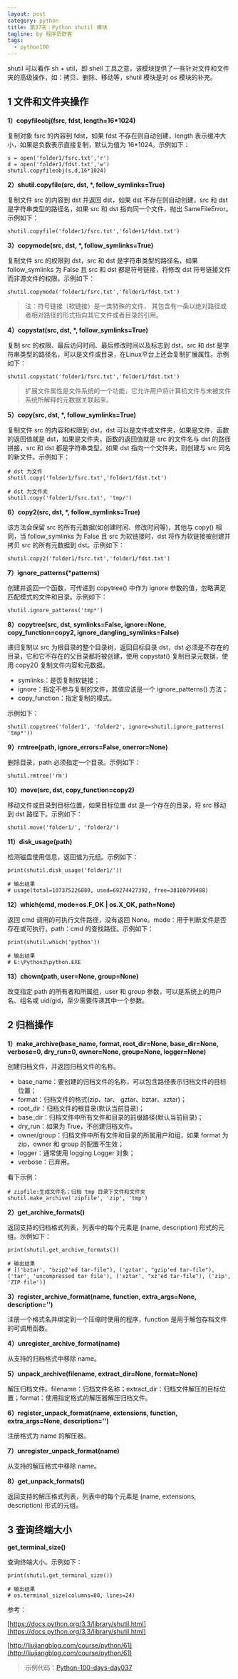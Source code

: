 ```yaml
---
layout: post
category: python
title: 第37天：Python shutil 模块
tagline: by 程序员野客
tags: 
  - python100
---
```


shutil 可以看作 sh + util，即 shell 工具之意，该模块提供了一些针对文件和文件夹的高级操作，如：拷贝、删除、移动等，shutil 模块是对 os 模块的补充。

<!--more-->

## 1 文件和文件夹操作

**1）copyfileobj(fsrc, fdst, length=16*1024)**

复制对象 fsrc 的内容到 fdst，如果 fdst 不存在则自动创建，length 表示缓冲大小，如果是负数表示直接复制，默认为值为 16*1024。示例如下：

```
s = open('folder1/fsrc.txt','r')
d = open('folder1/fdst.txt','w')
shutil.copyfileobj(s,d,16*1024)
```

**2）shutil.copyfile(src, dst, \*, follow_symlinks=True)**

复制文件 src 的内容到 dst 并返回 dst，如果 dst 不存在则自动创建，src 和 dst 是字符串类型的路径名，如果 src 和 dst 指向同一个文件，抛出 SameFileError。示例如下：

```
shutil.copyfile('folder1/fsrc.txt','folder1/fdst.txt')
```

**3）copymode(src, dst, \*, follow_symlinks=True)**

复制文件 src 的权限到 dst，src 和 dst 是字符串类型的路径名，如果 follow_symlinks 为 False 且 src 和 dst 都是符号链接，将修改 dst 符号链接文件而非源文件的权限。示例如下：

```
shutil.copymode('folder1/fsrc.txt','folder1/fdst.txt')
```

> 注：符号链接（软链接）是一类特殊的文件， 其包含有一条以绝对路径或者相对路径的形式指向其它文件或者目录的引用。

**4）copystat(src, dst, \*, follow_symlinks=True)**

复制 src 的权限、最后访问时间、最后修改时间以及标志到 dst，src 和 dst 是字符串类型的路径名，可以是文件或目录，在Linux平台上还会复制扩展属性。示例如下：

```
shutil.copystat('folder1/fsrc.txt','folder1/fdst.txt')
```

>扩展文件属性是文件系统的一个功能，它允许用户将计算机文件与未被文件系统所解释的元数据关联起来。

**5）copy(src, dst, \*, follow_symlinks=True)**

复制文件 src 的内容和权限到 dst，dst 可以是文件或文件夹，如果是文件，函数的返回值就是 dst，如果是文件夹，函数的返回值就是 src 的文件名与 dst 的路径拼接，src 和 dst 都是字符串类型，如果 dst 指向一个文件夹，则创建与 src 同名的新文件。示例如下：

```
# dst 为文件
shutil.copy('folder1/fsrc.txt','folder1/fdst.txt')

# dst 为文件夹
shutil.copy('folder1/fsrc.txt', 'tmp/')
```

**6）copy2(src, dst, \*, follow_symlinks=True)**

该方法会保留 src 的所有元数据(如创建时间、修改时间等)，其他与 copy() 相同，当 follow_symlinks 为 False 且 src 为软链接时，dst 将作为软链接被创建并拷贝 src 的所有元数据到 dst。示例如下：

```
shutil.copy2('folder1/fsrc.txt','folder1/fdst.txt')
```

**7）ignore_patterns(\*patterns)**

创建并返回一个函数，可传递到 copytree() 中作为 ignore 参数的值，忽略满足匹配模式的文件和目录。示例如下：

```
shutil.ignore_patterns('tmp*')
```

**8）copytree(src, dst, symlinks=False, ignore=None, copy_function=copy2, ignore_dangling_symlinks=False)**

递归复制以 src 为根目录的整个目录树，返回目标目录 dst，dst 必须是不存在的目录，它和它不存在的父目录都将被创建，使用 copystat() 复制目录元数据，使用 copy2() 复制文件内容和元数据。

* symlinks：是否复制软链接；
* ignore：指定不参与复制的文件，其值应该是一个 ignore_patterns() 方法；
* copy_function：指定复制的模式。

示例如下：

```
shutil.copytree('folder1', 'folder2', ignore=shutil.ignore_patterns( 'tmp*'))
```

**9）rmtree(path, ignore_errors=False, onerror=None)**

删除目录，path 必须指定一个目录。示例如下：

```
shutil.rmtree('rm')
```

**10）move(src, dst, copy_function=copy2)**

移动文件或目录到目标位置，如果目标位置 dst 是一个存在的目录，将 src 移动到 dst 路径下。示例如下：

```
shutil.move('folder1/', 'folder2/')
```

**11）disk_usage(path)**

检测磁盘使用信息，返回值为元组。示例如下：

```
print(shutil.disk_usage('folder1/'))

# 输出结果
# usage(total=107375226880, used=69274427392, free=38100799488)
```

**12）which(cmd, mode=os.F_OK | os.X_OK, path=None)**

返回 cmd 调用的可执行文件路径，没有返回 None。mode：用于判断文件是否存在或可执行，path：cmd 的查找路径。示例如下：

```
print(shutil.which('python'))

# 输出结果
# E:\Python3\python.EXE
```

**13）chown(path, user=None, group=None)**

改变指定 path 的所有者和所属组，user 和 group 参数，可以是系统上的用户名、组名或 uid/gid，至少需要传递其中一个参数。

## 2 归档操作

**1）make_archive(base_name, format, root_dir=None, base_dir=None, verbose=0, dry_run=0, owner=None, group=None, logger=None)**

创建归档文件，并返回归档文件的名称。

* base_name：要创建的归档文件的名称，可以包含路径表示归档文件的目标位置；
* format：归档文件的格式(zip、tar、 gztar、bztar、xztar)；
* root_dir：归档文件的根目录(默认当前目录)；
* base_dir：归档文件中所有文件和目录的前缀路径(默认当前目录)；
* dry_run：如果为 True，不创建归档文件。
* owner/group：归档文件中所有文件和目录的所属用户和组，如果 format 为 zip，owner 和 group 的配置不生效；
* logger：通常使用 logging.Logger 对象；
* verbose：已弃用。

看下示例：

```
# zipfile:生成文件名；归档 tmp 目录下文件和文件夹
shutil.make_archive('zipfile', 'zip', 'tmp')
```

**2）get_archive_formats()**

返回支持的归档格式列表，列表中的每个元素是 (name, description) 形式的元组。示例如下：

```
print(shutil.get_archive_formats())

# 输出结果
# [('bztar', "bzip2'ed tar-file"), ('gztar', "gzip'ed tar-file"), ('tar', 'uncompressed tar file'), ('xztar', "xz'ed tar-file"), ('zip', 'ZIP file')]
```

**3）register_archive_format(name, function, extra_args=None, description='')**

注册一个格式名并绑定到一个压缩时使用的程序，function 是用于解包存档文件的可调用函数。

**4）unregister_archive_format(name)**

从支持的归档格式中移除 name。

**5）unpack_archive(filename, extract_dir=None, format=None)**

解压归档文件。filename：归档文件名称；extract_dir：归档文件解压的目标位置；format：使用指定格式的解压器解压归档文件。

**6）register_unpack_format(name, extensions, function, extra_args=None, description='')**

注册格式为 name 的解压器。

**7）unregister_unpack_format(name)**

从支持的解压格式中移除 name。

**8）get_unpack_formats()**

返回支持的解压格式列表，列表中的每个元素是 (name, extensions, description) 形式的元组。

## 3 查询终端大小

**get_terminal_size()**

查询终端大小。示例如下：

```
print(shutil.get_terminal_size())

# 输出结果
# os.terminal_size(columns=80, lines=24)
```

参考：

[https://docs.python.org/3.3/library/shutil.html](https://docs.python.org/3.3/library/shutil.html)

[http://liujiangblog.com/course/python/61](http://liujiangblog.com/course/python/61)



> 示例代码：[Python-100-days-day037](https://github.com/JustDoPython/python-100-day/tree/master/day-037)
